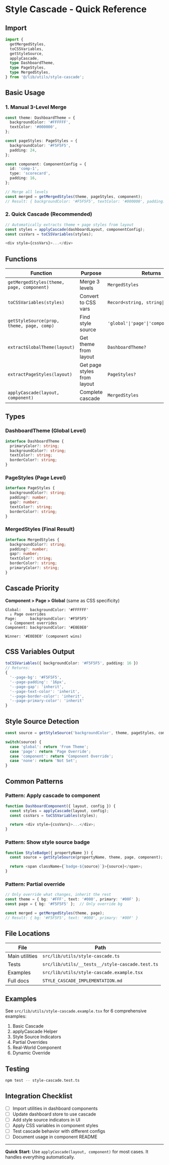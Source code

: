 # Style Cascade - Quick Reference

## Import
```typescript
import {
  getMergedStyles,
  toCSSVariables,
  getStyleSource,
  applyCascade,
  type DashboardTheme,
  type PageStyles,
  type MergedStyles,
} from '@/lib/utils/style-cascade';
```

## Basic Usage

### 1. Manual 3-Level Merge
```typescript
const theme: DashboardTheme = {
  backgroundColor: '#FFFFFF',
  textColor: '#000000',
};

const pageStyles: PageStyles = {
  backgroundColor: '#F5F5F5',
  padding: 24,
};

const component: ComponentConfig = {
  id: 'comp-1',
  type: 'scorecard',
  padding: 16,
};

// Merge all levels
const merged = getMergedStyles(theme, pageStyles, component);
// Result: { backgroundColor: '#F5F5F5', textColor: '#000000', padding: 16 }
```

### 2. Quick Cascade (Recommended)
```typescript
// Automatically extracts theme + page styles from layout
const styles = applyCascade(dashboardLayout, componentConfig);
const cssVars = toCSSVariables(styles);

<div style={cssVars}>...</div>
```

## Functions

| Function | Purpose | Returns |
|----------|---------|---------|
| `getMergedStyles(theme, page, component)` | Merge 3 levels | `MergedStyles` |
| `toCSSVariables(styles)` | Convert to CSS vars | `Record<string, string\|number>` |
| `getStyleSource(prop, theme, page, comp)` | Find style source | `'global'\|'page'\|'component'\|'none'` |
| `extractGlobalTheme(layout)` | Get theme from layout | `DashboardTheme?` |
| `extractPageStyles(layout)` | Get page styles from layout | `PageStyles?` |
| `applyCascade(layout, component)` | Complete cascade | `MergedStyles` |

## Types

### DashboardTheme (Global Level)
```typescript
interface DashboardTheme {
  primaryColor?: string;
  backgroundColor?: string;
  textColor?: string;
  borderColor?: string;
}
```

### PageStyles (Page Level)
```typescript
interface PageStyles {
  backgroundColor?: string;
  padding?: number;
  gap?: number;
  textColor?: string;
  borderColor?: string;
}
```

### MergedStyles (Final Result)
```typescript
interface MergedStyles {
  backgroundColor?: string;
  padding?: number;
  gap?: number;
  textColor?: string;
  borderColor?: string;
  primaryColor?: string;
}
```

## Cascade Priority

**Component > Page > Global** (same as CSS specificity)

```
Global:    backgroundColor: '#FFFFFF'
  ↓ Page overrides
Page:      backgroundColor: '#F5F5F5'
  ↓ Component overrides
Component: backgroundColor: '#E0E0E0'

Winner: '#E0E0E0' (component wins)
```

## CSS Variables Output

```typescript
toCSSVariables({ backgroundColor: '#F5F5F5', padding: 16 })
// Returns:
{
  '--page-bg': '#F5F5F5',
  '--page-padding': '16px',
  '--page-gap': 'inherit',
  '--page-text-color': 'inherit',
  '--page-border-color': 'inherit',
  '--page-primary-color': 'inherit'
}
```

## Style Source Detection

```typescript
const source = getStyleSource('backgroundColor', theme, pageStyles, component);

switch(source) {
  case 'global': return 'From Theme';
  case 'page': return 'Page Override';
  case 'component': return 'Component Override';
  case 'none': return 'Not Set';
}
```

## Common Patterns

### Pattern: Apply cascade to component
```typescript
function DashboardComponent({ layout, config }) {
  const styles = applyCascade(layout, config);
  const cssVars = toCSSVariables(styles);

  return <div style={cssVars}>...</div>;
}
```

### Pattern: Show style source badge
```typescript
function StyleBadge({ propertyName }) {
  const source = getStyleSource(propertyName, theme, page, component);

  return <span className={`badge-${source}`}>{source}</span>;
}
```

### Pattern: Partial override
```typescript
// Only override what changes, inherit the rest
const theme = { bg: '#FFF', text: '#000', primary: '#00F' };
const page = { bg: '#F5F5F5' };  // Only override bg

const merged = getMergedStyles(theme, page);
// Result: { bg: '#F5F5F5', text: '#000', primary: '#00F' }
```

## File Locations

| File | Path |
|------|------|
| Main utilities | `src/lib/utils/style-cascade.ts` |
| Tests | `src/lib/utils/__tests__/style-cascade.test.ts` |
| Examples | `src/lib/utils/style-cascade.example.tsx` |
| Full docs | `STYLE_CASCADE_IMPLEMENTATION.md` |

## Examples

See `src/lib/utils/style-cascade.example.tsx` for 6 comprehensive examples:
1. Basic Cascade
2. applyCascade Helper
3. Style Source Indicators
4. Partial Overrides
5. Real-World Component
6. Dynamic Override

## Testing

```bash
npm test -- style-cascade.test.ts
```

## Integration Checklist

- [ ] Import utilities in dashboard components
- [ ] Update dashboard store to use cascade
- [ ] Add style source indicators in UI
- [ ] Apply CSS variables in component styles
- [ ] Test cascade behavior with different configs
- [ ] Document usage in component README

---

**Quick Start**: Use `applyCascade(layout, component)` for most cases. It handles everything automatically.
